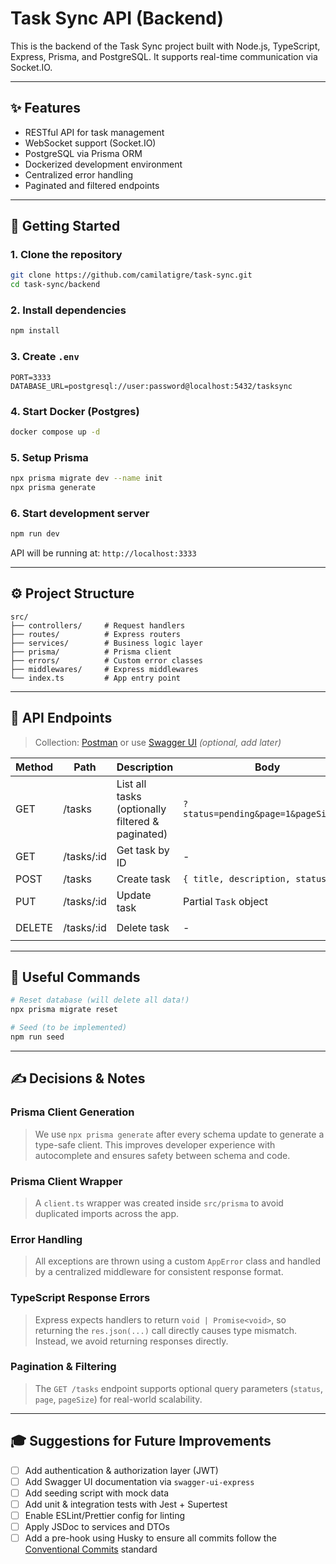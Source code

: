 # Task Sync API (Backend)

This is the backend of the Task Sync project built with Node.js, TypeScript, Express, Prisma, and PostgreSQL. It supports real-time communication via Socket.IO.

---

## ✨ Features

* RESTful API for task management
* WebSocket support (Socket.IO)
* PostgreSQL via Prisma ORM
* Dockerized development environment
* Centralized error handling
* Paginated and filtered endpoints

---

## 🔧 Getting Started

### 1. Clone the repository

```bash
git clone https://github.com/camilatigre/task-sync.git
cd task-sync/backend
```

### 2. Install dependencies

```bash
npm install
```

### 3. Create `.env`

```env
PORT=3333
DATABASE_URL=postgresql://user:password@localhost:5432/tasksync
```

### 4. Start Docker (Postgres)

```bash
docker compose up -d
```

### 5. Setup Prisma

```bash
npx prisma migrate dev --name init
npx prisma generate
```

### 6. Start development server

```bash
npm run dev
```

API will be running at: `http://localhost:3333`

---

## ⚙️ Project Structure

```
src/
├── controllers/     # Request handlers
├── routes/          # Express routers
├── services/        # Business logic layer
├── prisma/          # Prisma client
├── errors/          # Custom error classes
├── middlewares/     # Express middlewares
└── index.ts         # App entry point
```

---

## 🔬 API Endpoints

> Collection: [Postman](#) or use [Swagger UI](#) *(optional, add later)*

| Method | Path        | Description                                      | Body                                 | Response         |
| ------ | ----------- | ------------------------------------------------ | ------------------------------------ | ---------------- |
| GET    | /tasks      | List all tasks (optionally filtered & paginated) | `?status=pending&page=1&pageSize=10` | `Task[]`         |
| GET    | /tasks/\:id | Get task by ID                                   | -                                    | `Task`           |
| POST   | /tasks      | Create task                                      | `{ title, description, status }`     | `Task`           |
| PUT    | /tasks/\:id | Update task                                      | Partial `Task` object                | Updated `Task`   |
| DELETE | /tasks/\:id | Delete task                                      | -                                    | `204 No Content` |

---

## 🚀 Useful Commands

```bash
# Reset database (will delete all data!)
npx prisma migrate reset

# Seed (to be implemented)
npm run seed
```

---

## ✍️ Decisions & Notes

### Prisma Client Generation

> We use `npx prisma generate` after every schema update to generate a type-safe client. This improves developer experience with autocomplete and ensures safety between schema and code.

### Prisma Client Wrapper

> A `client.ts` wrapper was created inside `src/prisma` to avoid duplicated imports across the app.

### Error Handling

> All exceptions are thrown using a custom `AppError` class and handled by a centralized middleware for consistent response format.

### TypeScript Response Errors

> Express expects handlers to return `void | Promise<void>`, so returning the `res.json(...)` call directly causes type mismatch. Instead, we avoid returning responses directly.

### Pagination & Filtering

> The `GET /tasks` endpoint supports optional query parameters (`status`, `page`, `pageSize`) for real-world scalability.

---

## 🎓 Suggestions for Future Improvements

* [ ] Add authentication & authorization layer (JWT)
* [ ] Add Swagger UI documentation via `swagger-ui-express`
* [ ] Add seeding script with mock data
* [ ] Add unit & integration tests with Jest + Supertest
* [ ] Enable ESLint/Prettier config for linting
* [ ] Apply JSDoc to services and DTOs
* [ ] Add a pre-hook using Husky to ensure all commits follow the  [Conventional Commits](https://www.conventionalcommits.org/) standard

